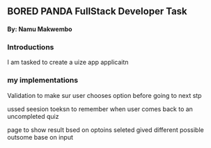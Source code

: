 ## BORED PANDA FullStack Developer Task 
#### By: Namu Makwembo


### Introductions 
I am tasked to create a uize app applicaitn 




### my implementations

Validation to make sur user chooses option before going to next stp 

ussed seesion toeksn to remember when user comes back to an uncompleted quiz 


page to show result bsed on optoins seleted 
gived different possible outsome base on input 






